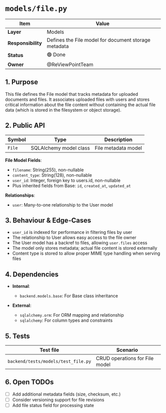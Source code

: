 # `models/file.py`

| Item | Value |
|------|-------|
| **Layer** | Models |
| **Responsibility** | Defines the File model for document storage metadata |
| **Status** | 🟢 Done |
| **Owner** | @ReViewPointTeam |

## 1. Purpose  
This file defines the File model that tracks metadata for uploaded documents and files. It associates uploaded files with users and stores critical information about the file content without containing the actual file data (which is stored in the filesystem or object storage).

## 2. Public API  

| Symbol | Type | Description |
|--------|------|-------------|
| `File` | SQLAlchemy model class | File metadata model |

**File Model Fields**:
- `filename`: String(255), non-nullable
- `content_type`: String(128), non-nullable
- `user_id`: Integer, foreign key to users.id, non-nullable
- Plus inherited fields from Base: `id`, `created_at`, `updated_at`

**Relationships**:
- `user`: Many-to-one relationship to the User model

## 3. Behaviour & Edge-Cases  

- `user_id` is indexed for performance in filtering files by user
- The relationship to User allows easy access to the file owner
- The User model has a backref to files, allowing `user.files` access
- The model only stores metadata; actual file content is stored externally
- Content type is stored to allow proper MIME type handling when serving files

## 4. Dependencies  

- **Internal**:
  - `backend.models.base`: For Base class inheritance
  
- **External**:
  - `sqlalchemy.orm`: For ORM mapping and relationship
  - `sqlalchemy`: For column types and constraints

## 5. Tests  

| Test file | Scenario |
|-----------|----------|
| `backend/tests/models/test_file.py` | CRUD operations for File model |

## 6. Open TODOs  
- [ ] Add additional metadata fields (size, checksum, etc.)
- [ ] Consider versioning support for file revisions
- [ ] Add file status field for processing state
